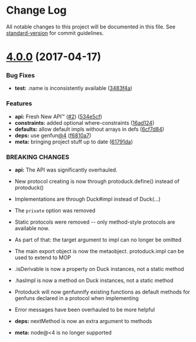 # Change Log

All notable changes to this project will be documented in this file. See [standard-version](https://github.com/conventional-changelog/standard-version) for commit guidelines.

<a name="4.0.0"></a>
# [4.0.0](https://github.com/zkat/protoduck/compare/v3.3.2...v4.0.0) (2017-04-17)


### Bug Fixes

* **test:** .name is inconsistently available ([3483f4a](https://github.com/zkat/protoduck/commit/3483f4a))


### Features

* **api:** Fresh New API™ ([#2](https://github.com/zkat/protoduck/issues/2)) ([534e5cf](https://github.com/zkat/protoduck/commit/534e5cf))
* **constraints:** added optional where-constraints ([16ad124](https://github.com/zkat/protoduck/commit/16ad124))
* **defaults:** allow default impls without arrays in defs ([6cf7d84](https://github.com/zkat/protoduck/commit/6cf7d84))
* **deps:** use genfun[@4](https://github.com/4) ([f6810a7](https://github.com/zkat/protoduck/commit/f6810a7))
* **meta:** bringing project stuff up to date ([61791da](https://github.com/zkat/protoduck/commit/61791da))


### BREAKING CHANGES

* **api:** The API was significantly overhauled.

* New protocol creating is now through protoduck.define() instead of protoduck()
* Implementations are through Duck#impl instead of Duck(...)
* The `private` option was removed
* Static protocols were removed -- only method-style protocols are available now.
* As part of that: the target argument to impl can no longer be omitted
* The main export object is now the metaobject. protoduck.impl can be used to extend to MOP
* .isDerivable is now a property on Duck instances, not a static method
* .hasImpl is now a method on Duck instances, not a static method
* Protoduck will now genfunnify existing functions as default methods for genfuns declared in a protocol when implementing
* Error messages have been overhauled to be more helpful
* **deps:** nextMethod is now an extra argument to methods
* **meta:** node@<4 is no longer supported
